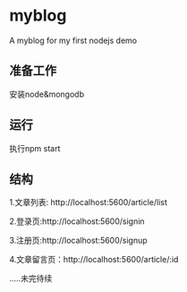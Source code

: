 # myblog
A myblog for my first nodejs demo

## 准备工作

安装node&mongodb

## 运行

执行npm start

## 结构

1.文章列表: http://localhost:5600/article/list

2.登录页:http://localhost:5600/signin

3.注册页:http://localhost:5600/signup

4.文章留言页：http://localhost:5600/article/:id


.....未完待续
